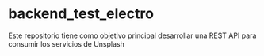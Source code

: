 # backend_test_electro
Este repositorio tiene como objetivo principal desarrollar una REST API para consumir los servicios de Unsplash
